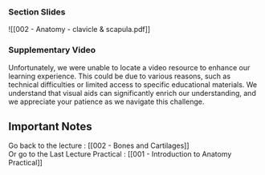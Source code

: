 ###  Section Slides

![[002 - Anatomy - clavicle & scapula.pdf]]

### Supplementary Video

Unfortunately, we were unable to locate a video resource to enhance our learning experience. This could be due to various reasons, such as technical difficulties or limited access to specific educational materials. We understand that visual aids can significantly enrich our understanding, and we appreciate your patience as we navigate this challenge.
## Important Notes

Go back to the lecture : [[002 - Bones and Cartilages]]    
Or go to the Last Lecture Practical : [[001 - Introduction to Anatomy Practical]]